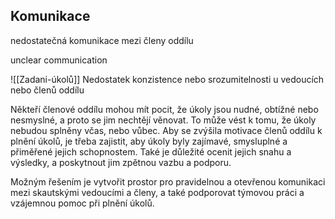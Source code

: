 ## Komunikace
nedostatečná komunikace mezi členy oddílu

unclear communication

![[Zadani-úkolů]]
Nedostatek konzistence nebo srozumitelnosti u vedoucích nebo členů oddílu

Někteří členové oddílu mohou mít pocit, že úkoly jsou nudné, obtížné nebo nesmyslné, a proto se jim nechtějí věnovat. To může vést k tomu, že úkoly nebudou splněny včas, nebo vůbec. Aby se zvýšila motivace členů oddílu k plnění úkolů, je třeba zajistit, aby úkoly byly zajímavé, smysluplné a přiměřené jejich schopnostem. Také je důležité ocenit jejich snahu a výsledky, a poskytnout jim zpětnou vazbu a podporu.

Možným řešením je vytvořit prostor pro pravidelnou a otevřenou komunikaci mezi skautskými vedoucími a členy, a také podporovat týmovou práci a vzájemnou pomoc při plnění úkolů.
